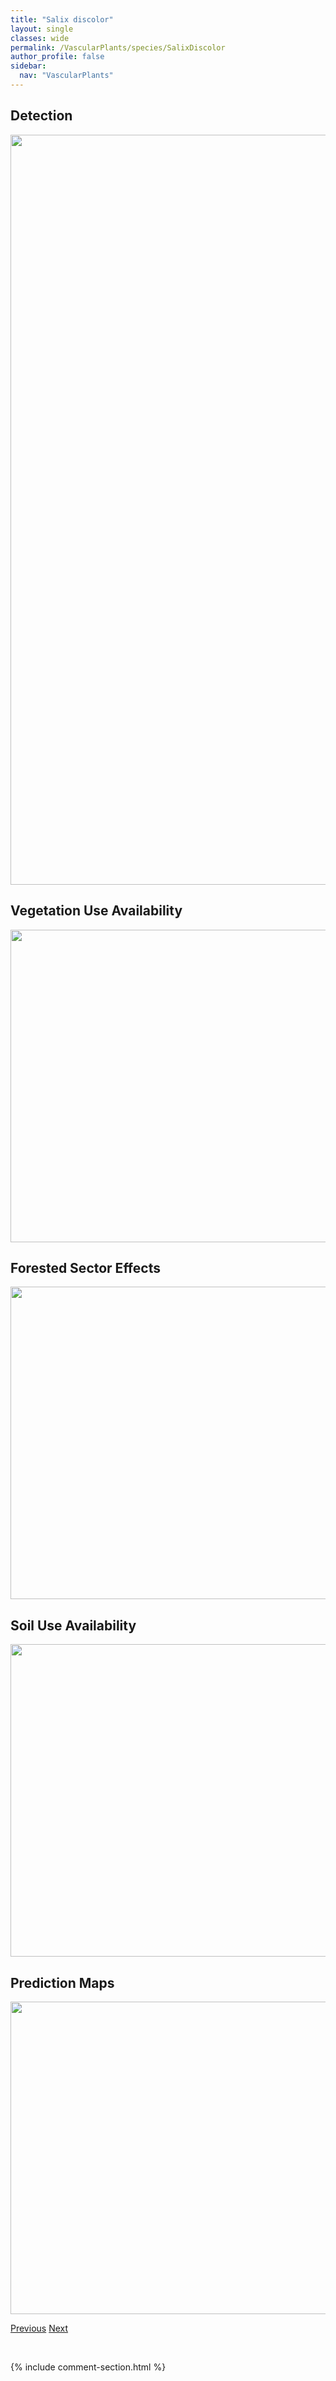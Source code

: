 ```yaml
---
title: "Salix discolor"
layout: single
classes: wide
permalink: /VascularPlants/species/SalixDiscolor
author_profile: false
sidebar:
  nav: "VascularPlants"
---
```


<h2>Detection</h2>

<a href="https://drive.google.com/uc?export=view&id=1m3qtijdrsmcnOYxVe49ypEfGpVzwWiDY">
<img src="https://drive.google.com/uc?export=view&id=1m3qtijdrsmcnOYxVe49ypEfGpVzwWiDY" height = "1200" width = "800">
</a>


<h2>Vegetation Use Availability</h2>

<a href="https://drive.google.com/uc?export=view&id=1E2m5lz0JmP6MOi7iLfIiURZQ1nw4EEi4">
<img src="https://drive.google.com/uc?export=view&id=1E2m5lz0JmP6MOi7iLfIiURZQ1nw4EEi4" height = "500" width = "1000">
</a>


<h2>Forested Sector Effects</h2>

<a href="https://drive.google.com/uc?export=view&id=14ypm8qJ12K3M65gQ-dHFR0JNLT8dOGFI">
<img src="https://drive.google.com/uc?export=view&id=14ypm8qJ12K3M65gQ-dHFR0JNLT8dOGFI" height = "500" width = "1000">
</a>


<h2>Soil Use Availability</h2>

<a href="https://drive.google.com/uc?export=view&id=1HaesNVpWxPZ8I4ENrap9rQ_vy2XdoyqB">
<img src="https://drive.google.com/uc?export=view&id=1HaesNVpWxPZ8I4ENrap9rQ_vy2XdoyqB" height = "500" width = "1000">
</a>


<h2>Prediction Maps</h2>

<a href="https://drive.google.com/uc?export=view&id=1l2-OzLBJk1DAdB8vK_vj1QqyOFNtQPNT">
<img src="https://drive.google.com/uc?export=view&id=1l2-OzLBJk1DAdB8vK_vj1QqyOFNtQPNT" height = "500" width = "1000">
</a>


<a href="/DevelopmentWebsite/VascularPlants/species/SalixCandida" class="pagination--pager" title="Salix candida">Previous</a> <a href="/DevelopmentWebsite/VascularPlants/species/SalixDrummondiana" class="pagination--pager" title="Salix drummondiana">Next</a>

<p>&nbsp;</p>

{% include comment-section.html %}
